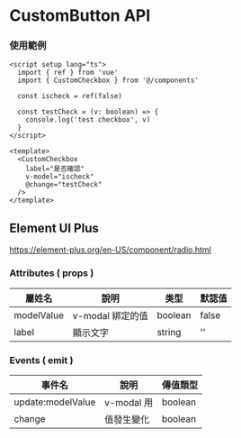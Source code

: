 # CustomButton API
### 使用範例
```vue
<script setup lang="ts">
  import { ref } from 'vue'
  import { CustomCheckbox } from '@/components'

  const ischeck = ref(false)

  const testCheck = (v: boolean) => {
    console.log('test checkbox', v)
  }
</script>

<template>
  <CustomCheckbox
    label="是否確認"
    v-model="ischeck"
    @change="testCheck"
  />
</template>
```
## Element UI Plus
https://element-plus.org/en-US/component/radio.html

### Attributes ( props )
| 屬姓名      | 說明             | 类型    | 默認值     |
| ----------- | ---------------- | ------- | --------- |
| modelValue  | v-modal 綁定的值  | boolean | false     |
| label       | 顯示文字          | string  | ''        |

### Events ( emit )
| 事件名            | 說明         | 傳值類型  |
| ----------------- | ------------ | -------- |
| update:modelValue |  v-modal 用  | boolean  |
| change            | 值發生變化    | boolean  |
